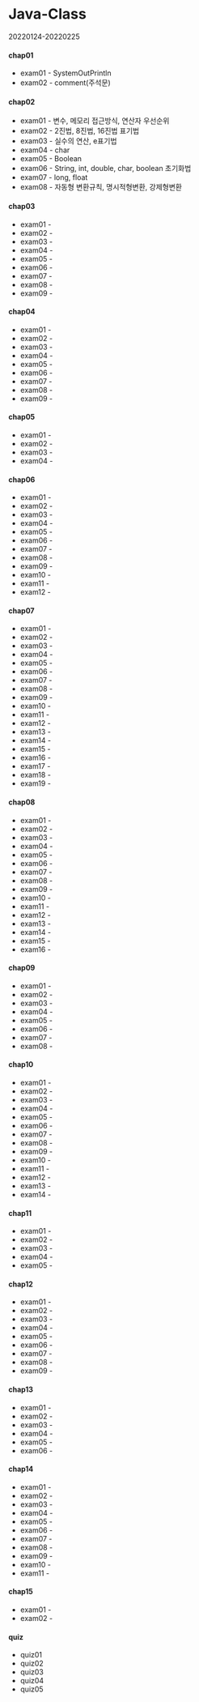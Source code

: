# Java-Class
20220124-20220225

#### chap01
- exam01 - SystemOutPrintln
- exam02 - comment(주석문)

#### chap02
- exam01 - 변수, 메모리 접근방식, 연산자 우선순위
- exam02 - 2진법, 8진법, 16진법 표기법
- exam03 - 실수의 연산, e표기법
- exam04 - char
- exam05 - Boolean
- exam06 - String, int, double, char, boolean 초기화법
- exam07 - long, float
- exam08 - 자동형 변환규칙, 명시적형변환, 강제형변환


#### chap03
- exam01 - 
- exam02 - 
- exam03 - 
- exam04 - 
- exam05 - 
- exam06 - 
- exam07 - 
- exam08 - 
- exam09 - 

#### chap04
- exam01 - 
- exam02 - 
- exam03 - 
- exam04 - 
- exam05 - 
- exam06 - 
- exam07 - 
- exam08 - 
- exam09 - 

#### chap05
- exam01 - 
- exam02 - 
- exam03 - 
- exam04 - 

#### chap06
- exam01 - 
- exam02 - 
- exam03 - 
- exam04 - 
- exam05 - 
- exam06 - 
- exam07 - 
- exam08 - 
- exam09 - 
- exam10 - 
- exam11 - 
- exam12 - 

#### chap07
- exam01 - 
- exam02 - 
- exam03 - 
- exam04 - 
- exam05 - 
- exam06 - 
- exam07 - 
- exam08 - 
- exam09 - 
- exam10 - 
- exam11 - 
- exam12 - 
- exam13 - 
- exam14 - 
- exam15 - 
- exam16 - 
- exam17 - 
- exam18 - 
- exam19 - 

#### chap08
- exam01 - 
- exam02 - 
- exam03 - 
- exam04 - 
- exam05 - 
- exam06 - 
- exam07 - 
- exam08 - 
- exam09 - 
- exam10 - 
- exam11 - 
- exam12 - 
- exam13 - 
- exam14 - 
- exam15 - 
- exam16 - 

#### chap09
- exam01 - 
- exam02 - 
- exam03 - 
- exam04 - 
- exam05 - 
- exam06 - 
- exam07 - 
- exam08 - 

#### chap10
- exam01 - 
- exam02 - 
- exam03 - 
- exam04 - 
- exam05 - 
- exam06 - 
- exam07 - 
- exam08 - 
- exam09 - 
- exam10 - 
- exam11 - 
- exam12 - 
- exam13 - 
- exam14 - 

#### chap11
- exam01 - 
- exam02 - 
- exam03 - 
- exam04 - 
- exam05 - 

#### chap12
- exam01 - 
- exam02 - 
- exam03 - 
- exam04 - 
- exam05 - 
- exam06 - 
- exam07 - 
- exam08 - 
- exam09 - 

#### chap13
- exam01 - 
- exam02 - 
- exam03 - 
- exam04 - 
- exam05 - 
- exam06 - 

#### chap14
- exam01 - 
- exam02 - 
- exam03 - 
- exam04 - 
- exam05 - 
- exam06 - 
- exam07 - 
- exam08 - 
- exam09 - 
- exam10 - 
- exam11 - 

#### chap15
- exam01 - 
- exam02 - 

#### quiz
- quiz01
- quiz02
- quiz03
- quiz04
- quiz05